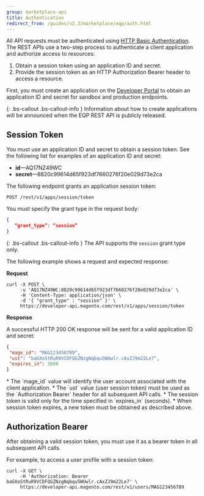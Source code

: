 ```yaml
---
group: marketplace-api
title: Authentication
redirect_from: /guides/v2.3/marketplace/eqp/auth.html
---
```


All API requests must be authenticated using [HTTP Basic Authentication](https://en.wikipedia.org/wiki/Basic_access_authentication). The REST APIs use a two-step process to authenticate a client application and authorize access to resources:

1. Obtain a session token using an application ID and secret.
2. Provide the session token as an HTTP Authorization Bearer header to access a resource.

First, you must create an application on the [Developer Portal](https://developer.magento.com) to obtain an application ID and secret for sandbox and production endpoints.

{: .bs-callout .bs-callout-info }
Information about how to create applications will be announced when the EQP REST API is publicly released.

## Session Token

You must use an application ID and secret to obtain a session token. See the following list for examples of an application ID and secret:

* **id**—AQ17NZ49WC
* **secret**—8820c99614d65f923df7660276f20e029d73e2ca

The following endpoint grants an application session token:

```
POST /rest/v1/apps/session/token
```

You must specify the grant type in the request body:

```json
{
   “grant_type”: “session”
}
```

{: .bs-callout .bs-callout-info }
The API supports the `session` grant type only.

The following example shows a request and expected response:

**Request**

```shell
curl -X POST \
     -u 'AQ17NZ49WC:8820c99614d65f923df7660276f20e029d73e2ca' \
     -H 'Content-Type: application/json' \
     -d '{ "grant_type" : "session" }' \
     https://developer-api.magento.com/rest/v1/apps/session/token
```

**Response**

A successful HTTP 200 OK response will be sent for a valid application ID and secret:

```json
{
 "mage_id": "MAG123456789",
 "ust": "baGXoStRuR9VCDFQGZNzgNqbqu5WUwlr.cAxZJ9m22Le7",
 "expires_in": 3600
}
```

<div class="bs-callout bs-callout-info" markdown="1">
* The `mage_id` value will identify the user account associated with the client application.
* The `ust` value (user session token) must be used as the `Authorization Bearer` header for all subsequent API calls.
* The session token is valid only for the time specified in `expires_in` (seconds).
* When session token expires, a new token must be obtained as described above.
</div>

## Authorization Bearer

After obtaining a valid session token, you must use it as a bearer token in all subsequent API calls.

For example, to access a user profile with a session token:

```shell
curl -X GET \
     -H 'Authorization: Bearer baGXoStRuR9VCDFQGZNzgNqbqu5WUwlr.cAxZJ9m22Le7' \
     https://developer-api.magento.com/rest/v1/users/MAG123456789
```

